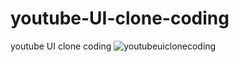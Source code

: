 # youtube-UI-clone-coding
youtube UI clone coding
![youtubeuiclonecoding](https://user-images.githubusercontent.com/76150928/109001349-2e86ab80-76e8-11eb-8c71-847688ae1aca.gif)
